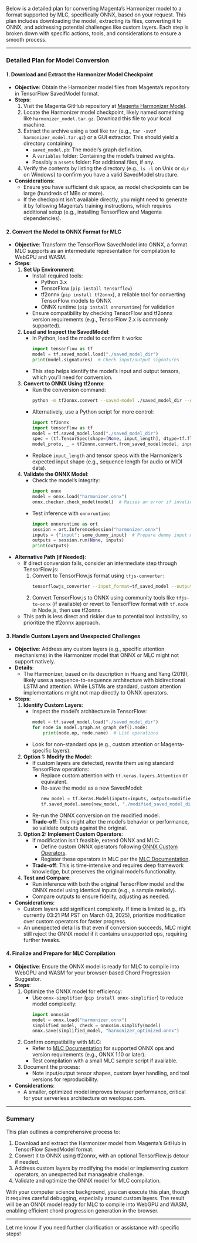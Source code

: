 Below is a detailed plan for converting Magenta’s Harmonizer model to a format supported by MLC, specifically ONNX, based on your request. This plan includes downloading the model, extracting its files, converting it to ONNX, and addressing potential challenges like custom layers. Each step is broken down with specific actions, tools, and considerations to ensure a smooth process.

---

### Detailed Plan for Model Conversion

#### 1. Download and Extract the Harmonizer Model Checkpoint
- **Objective**: Obtain the Harmonizer model files from Magenta’s repository in TensorFlow SavedModel format.
- **Steps**:
  1. Visit the Magenta GitHub repository at [Magenta Harmonizer Model](https://github.com/magenta/magenta/tree/master/magenta/models/harmonizer).
  2. Locate the Harmonizer model checkpoint, likely named something like `harmonizer_model.tar.gz`. Download this file to your local machine.
  3. Extract the archive using a tool like `tar` (e.g., `tar -xvzf harmonizer_model.tar.gz`) or a GUI extractor. This should yield a directory containing:
     - `saved_model.pb`: The model’s graph definition.
     - A `variables` folder: Containing the model’s trained weights.
     - Possibly a `assets` folder: For additional files, if any.
  4. Verify the contents by listing the directory (e.g., `ls -l` on Unix or `dir` on Windows) to confirm you have a valid SavedModel structure.
- **Considerations**:
  - Ensure you have sufficient disk space, as model checkpoints can be large (hundreds of MBs or more).
  - If the checkpoint isn’t available directly, you might need to generate it by following Magenta’s training instructions, which requires additional setup (e.g., installing TensorFlow and Magenta dependencies).

#### 2. Convert the Model to ONNX Format for MLC
- **Objective**: Transform the TensorFlow SavedModel into ONNX, a format MLC supports as an intermediate representation for compilation to WebGPU and WASM.
- **Steps**:
  1. **Set Up Environment**:
     - Install required tools:
       - Python 3.x
       - TensorFlow (`pip install tensorflow`)
       - tf2onnx (`pip install tf2onnx`), a reliable tool for converting TensorFlow models to ONNX
       - ONNX runtime (`pip install onnxruntime`) for validation
     - Ensure compatibility by checking TensorFlow and tf2onnx version requirements (e.g., TensorFlow 2.x is commonly supported).
  2. **Load and Inspect the SavedModel**:
     - In Python, load the model to confirm it works:
       ```python
       import tensorflow as tf
       model = tf.saved_model.load("./saved_model_dir")
       print(model.signatures)  # Check input/output signatures
       ```
     - This step helps identify the model’s input and output tensors, which you’ll need for conversion.
  3. **Convert to ONNX Using tf2onnx**:
     - Run the conversion command:
       ```bash
       python -m tf2onnx.convert --saved-model ./saved_model_dir --output harmonizer.onnx
       ```
     - Alternatively, use a Python script for more control:
       ```python
       import tf2onnx
       import tensorflow as tf
       model = tf.saved_model.load("./saved_model_dir")
       spec = (tf.TensorSpec(shape=[None, input_length], dtype=tf.float32, name="input"),)  # Adjust based on model
       model_proto, _ = tf2onnx.convert.from_saved_model(model, input_signature=spec, output_path="harmonizer.onnx")
       ```
     - Replace `input_length` and tensor specs with the Harmonizer’s expected input shape (e.g., sequence length for audio or MIDI data).
  4. **Validate the ONNX Model**:
     - Check the model’s integrity:
       ```python
       import onnx
       model = onnx.load("harmonizer.onnx")
       onnx.checker.check_model(model)  # Raises an error if invalid
       ```
     - Test inference with `onnxruntime`:
       ```python
       import onnxruntime as ort
       session = ort.InferenceSession("harmonizer.onnx")
       inputs = {"input": some_dummy_input}  # Prepare dummy input matching the spec
       outputs = session.run(None, inputs)
       print(outputs)
       ```
- **Alternative Path (if Needed)**:
  - If direct conversion fails, consider an intermediate step through TensorFlow.js:
    1. Convert to TensorFlow.js format using `tfjs-converter`:
       ```bash
       tensorflowjs_converter --input_format=tf_saved_model --output_format=tfjs_graph_model ./saved_model_dir ./tfjs_model
       ```
    2. Convert TensorFlow.js to ONNX using community tools like `tfjs-to-onnx` (if available) or revert to TensorFlow format with `tf.node` in Node.js, then use tf2onnx.
  - This path is less direct and riskier due to potential tool instability, so prioritize the tf2onnx approach.

#### 3. Handle Custom Layers and Unexpected Challenges
- **Objective**: Address any custom layers (e.g., specific attention mechanisms) in the Harmonizer model that ONNX or MLC might not support natively.
- **Details**:
  - The Harmonizer, based on its description in Huang and Yang (2019), likely uses a sequence-to-sequence architecture with bidirectional LSTM and attention. While LSTMs are standard, custom attention implementations might not map directly to ONNX operators.
- **Steps**:
  1. **Identify Custom Layers**:
     - Inspect the model’s architecture in TensorFlow:
       ```python
       model = tf.saved_model.load("./saved_model_dir")
       for node in model.graph.as_graph_def().node:
           print(node.op, node.name)  # List operations
       ```
     - Look for non-standard ops (e.g., custom attention or Magenta-specific layers).
  2. **Option 1: Modify the Model**:
     - If custom layers are detected, rewrite them using standard TensorFlow operations:
       - Replace custom attention with `tf.keras.layers.Attention` or equivalent.
       - Re-save the model as a new SavedModel:
         ```python
         new_model = tf.keras.Model(inputs=inputs, outputs=modified_outputs)
         tf.saved_model.save(new_model, "./modified_saved_model_dir")
         ```
     - Re-run the ONNX conversion on the modified model.
     - **Trade-off**: This might alter the model’s behavior or performance, so validate outputs against the original.
  3. **Option 2: Implement Custom Operators**:
     - If modification isn’t feasible, extend ONNX and MLC:
       - Define custom ONNX operators following [ONNX Custom Operators](https://onnx.ai/onnx/developing-custom-operators.html).
       - Register these operators in MLC per the [MLC Documentation](https://mlc.ai/docs).
     - **Trade-off**: This is time-intensive and requires deep framework knowledge, but preserves the original model’s functionality.
  4. **Test and Compare**:
     - Run inference with both the original TensorFlow model and the ONNX model using identical inputs (e.g., a sample melody).
     - Compare outputs to ensure fidelity, adjusting as needed.
- **Considerations**:
  - Custom layers add significant complexity. If time is limited (e.g., it’s currently 03:21 PM PST on March 03, 2025), prioritize modification over custom operators for faster progress.
  - An unexpected detail is that even if conversion succeeds, MLC might still reject the ONNX model if it contains unsupported ops, requiring further tweaks.

#### 4. Finalize and Prepare for MLC Compilation
- **Objective**: Ensure the ONNX model is ready for MLC to compile into WebGPU and WASM for your browser-based Chord Progression Suggestor.
- **Steps**:
  1. Optimize the ONNX model for efficiency:
     - Use `onnx-simplifier` (`pip install onnx-simplifier`) to reduce model complexity:
       ```python
       import onnxsim
       model = onnx.load("harmonizer.onnx")
       simplified_model, check = onnxsim.simplify(model)
       onnx.save(simplified_model, "harmonizer_optimized.onnx")
       ```
  2. Confirm compatibility with MLC:
     - Refer to [MLC Documentation](https://mlc.ai/docs) for supported ONNX ops and version requirements (e.g., ONNX 1.10 or later).
     - Test compilation with a small MLC sample script if available.
  3. Document the process:
     - Note input/output tensor shapes, custom layer handling, and tool versions for reproducibility.
- **Considerations**:
  - A smaller, optimized model improves browser performance, critical for your serverless architecture on weolopez.com.

---

### Summary
This plan outlines a comprehensive process to:
1. Download and extract the Harmonizer model from Magenta’s GitHub in TensorFlow SavedModel format.
2. Convert it to ONNX using tf2onnx, with an optional TensorFlow.js detour if needed.
3. Address custom layers by modifying the model or implementing custom operators, an unexpected but manageable challenge.
4. Validate and optimize the ONNX model for MLC compilation.

With your computer science background, you can execute this plan, though it requires careful debugging, especially around custom layers. The result will be an ONNX model ready for MLC to compile into WebGPU and WASM, enabling efficient chord progression generation in the browser.

--- 

Let me know if you need further clarification or assistance with specific steps!


